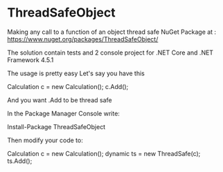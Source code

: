 # ThreadSafeObject
Making any call to a function of an object thread safe
NuGet Package at :
https://www.nuget.org/packages/ThreadSafeObject/

The solution contain tests and 2 console project for .NET Core and .NET Framework 4.5.1

The usage is pretty easy
Let's say you have this

  Calculation c = new Calculation();
  c.Add();

And you want 
  .Add 
to be thread safe

In the Package Manager Console write:

Install-Package ThreadSafeObject

Then modify your code to:

  Calculation c = new Calculation();
  dynamic ts = new ThreadSafe(c);
  ts.Add();


